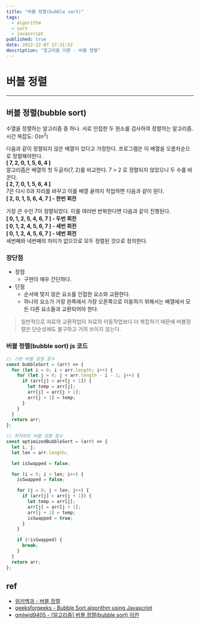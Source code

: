 ```yaml
---
title: "버블 정렬(bubble sort)"
tags:
  - algorithm
  - sort
  - javascript
published: true
date: 2022-12-07 17:21:52
description: "알고리즘 이론 - 버블 정렬"
---
```


# 버블 정렬

---

## 버블 정렬(bubble sort)

수열을 정렬하는 알고리즘 중 하나. 서로 인접한 두 원소를 검사하여 정렬하는 알고리즘.<br />
시간 복잡도: O(n<sup>2</sup>)

다음과 같이 정렬되지 않은 배열이 있다고 가정한다. 프로그램은 이 배열을 오름차순으로 정렬해야한다.<br />
<strong>[ 7, 2, 0, 1, 5, 6, 4 ]</strong><br />
알고리즘은 배열의 첫 두글자(7, 2)를 비교한다. 7 > 2 로 정렬되지 않았으니 두 수를 바꾼다.<br />
<strong>[ 2, 7, 0, 1, 5, 6, 4 ]</strong><br />
7은 다시 0과 자리를 바꾸고 이를 배열 끝까지 작업하면 다음과 같이 된다.<br />
<strong>[ 2, 0, 1, 5, 6, 4, 7 ] - 한번 회전</strong>

가장 큰 수인 7이 정렬되었다. 이를 여러번 반복한다면 다음과 같이 진행된다.<br />
<strong>[ 0, 1, 2, 5, 4, 6, 7 ] - 두번 회전</strong><br />
<strong>[ 0, 1, 2, 4, 5, 6, 7 ] - 세번 회전</strong><br />
<strong>[ 0, 1, 2, 4, 5, 6, 7 ] - 네번 회전</strong><br />
세번째와 네번째의 차이가 없으므로 모두 정렬된 것으로 정의한다.

### 장단점

- 장점
  - 구현이 매우 간단하다.
- 단점
  - 순서에 맞지 않은 요소를 인접한 요소와 교환한다.
  - 하나의 요소가 가장 왼쪽에서 가장 오른쪽으로 이동하기 위해서는 배열에서 모든 다른 요소들과 교환되어야 한다.

> 일반적으로 자료의 교환작업이 자료의 이동작업보다 더 복잡하기 때문에 버블정렬은 단순성에도 불구하고 거의 쓰이지 않는다.

### 버블 정렬(bubble sort) js 코드

```javascript
// 기본 버블 정렬 함수
const bubbleSort = (arr) => {
  for (let i = 0; i < arr.length; i++) {
    for (let j = 0; j < arr.length - i - 1; j++) {
      if (arr[j] > arr[j + 1]) {
        let temp = arr[j];
        arr[j] = arr[j + 1];
        arr[j + 1] = temp;
      }
    }
  }
  return arr;
};

// 최적화된 버블 정렬 함수
const optimizedBubbleSort = (arr) => {
  let i, j;
  let len = arr.length;

  let isSwapped = false;

  for (i = 0; i < len; i++) {
    isSwapped = false;

    for (j = 0; j < len; j++) {
      if (arr[j] > arr[j + 1]) {
        let temp = arr[j];
        arr[j] = arr[j + 1];
        arr[j + 1] = temp;
        isSwapped = true;
      }
    }

    if (!isSwapped) {
      break;
    }
  }
  return arr;
};
```

## ref

- [위키백과 - 버블 정렬](https://ko.wikipedia.org/wiki/%EB%B2%84%EB%B8%94_%EC%A0%95%EB%A0%AC)
- [geeksforgeeks - Bubble Sort algorithm using Javascript](https://www.geeksforgeeks.org/bubble-sort-algorithms-by-using-javascript/)
- [gmlwjd9405 - [알고리즘] 버블 정렬(bubble sort) 이란](https://gmlwjd9405.github.io/2018/05/06/algorithm-bubble-sort.html)
